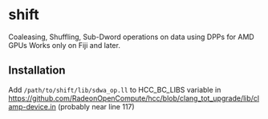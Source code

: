 # shift
Coaleasing, Shuffling, Sub-Dword operations on data using DPPs for AMD GPUs
Works only on Fiji and later.

## Installation
Add `/path/to/shift/lib/sdwa_op.ll` to HCC_BC_LIBS variable in https://github.com/RadeonOpenCompute/hcc/blob/clang_tot_upgrade/lib/clamp-device.in (probably near line 117)
